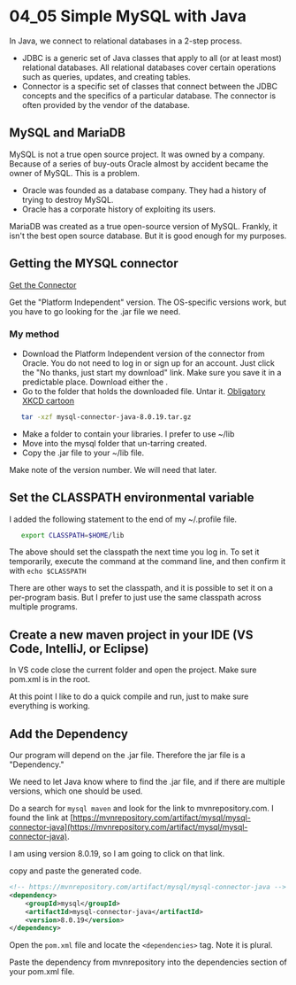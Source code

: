 # 04_05 Simple MySQL with Java

In Java, we connect to relational databases in a 2-step process.

* JDBC is a generic set of Java classes that apply to all (or at least most) relational databases.  All relational databases cover certain operations such as queries, updates, and creating tables.
* Connector is a specific set of classes that connect between the JDBC concepts and the specifics of a particular database.  The connector is often provided by the vendor of the database.

## MySQL and MariaDB

MySQL is not a true open source project.  It was owned by a company.  Because of a series of buy-outs Oracle almost by accident became the owner of MySQL.  This is a problem.

* Oracle was founded as a database company.  They had a history of trying to destroy MySQL.
* Oracle has a corporate history of exploiting its users. 

MariaDB was created as a true open-source version of MySQL.  Frankly, it isn't the best open source database. But it is good enough for my purposes.

## Getting the MYSQL connector

[Get the Connector](https://dev.mysql.com/downloads/connector/j/)

Get the "Platform Independent" version.  The OS-specific versions work, but you have to go looking for the .jar file we need.

### My method

* Download the Platform Independent version of the connector from Oracle.  You do not need to log in or sign up for an account.  Just click the "No thanks, just start my download" link.  Make sure you save it in a predictable place.  Download either the .
* Go to the folder that holds the downloaded file. Untar it.  [Obligatory XKCD cartoon](https://xkcd.com/1168/)

```bash
   tar -xzf mysql-connector-java-8.0.19.tar.gz
```

* Make a folder to contain your libraries.  I prefer to use ~/lib
* Move into the mysql folder that un-tarring created. 
* Copy the .jar file to your ~/lib file.

Make note of the version number.  We will need that later.

## Set the CLASSPATH environmental variable

I added the following statement to the end of my ~/.profile file.

```bash
   export CLASSPATH=$HOME/lib
```

The above should set the classpath the next time you log in.  To set it temporarily, execute the command at the command line, and then confirm it with ```echo $CLASSPATH```

There are other ways to set the classpath, and it is possible to set it on a per-program basis.  But I prefer to just use the same classpath across multiple programs.

## Create a new maven project in your IDE (VS Code, IntelliJ, or Eclipse)

In VS code close the current folder and open the project.  Make sure pom.xml is in the root.

At this point I like to do a quick compile and run, just to make sure everything is working.


## Add the Dependency

Our program will depend on the .jar file.  Therefore the jar file is a "Dependency."

We need to let Java know where to find the .jar file, and if there are multiple versions, which one should be used.

Do a search for ```mysql maven``` and look for the link to mvnrepository.com.  I found the link at [https://mvnrepository.com/artifact/mysql/mysql-connector-java](https://mvnrepository.com/artifact/mysql/mysql-connector-java).

I am using version 8.0.19, so I am going to click on that link.

copy and paste the generated code.

```xml
<!-- https://mvnrepository.com/artifact/mysql/mysql-connector-java -->
<dependency>
    <groupId>mysql</groupId>
    <artifactId>mysql-connector-java</artifactId>
    <version>8.0.19</version>
</dependency>

```
Open the ```pom.xml``` file and locate the ```<dependencies>``` tag.  Note it is plural.

Paste the dependency from mvnrepository into the dependencies section of your pom.xml file.